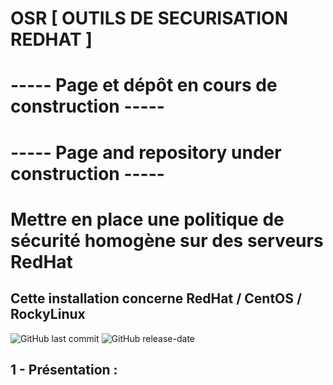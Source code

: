 # OSR [ OUTILS DE SECURISATION REDHAT ]  
#  
#  
# **----- Page et dépôt en cours de construction -----** 
# **----- Page and repository under construction -----**
#  
#  
# Mettre en place une politique de sécurité homogène sur des serveurs RedHat  
## Cette installation concerne RedHat / CentOS / RockyLinux  
![GitHub last commit](https://img.shields.io/github/last-commit/yakisyst3m/OSR-Outils_de_Securisation_RedHat) ![GitHub release-date](https://img.shields.io/github/release-date/yakisyst3m/Outils_de_Securisation_RedHat)

## 1 - Présentation :  
  

